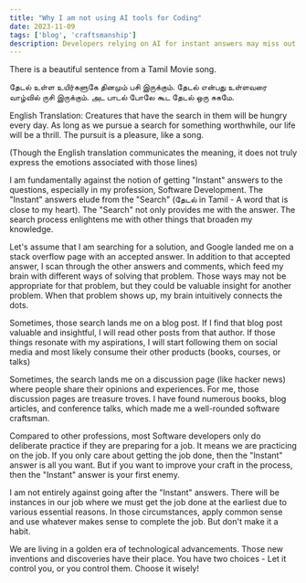 ```yaml
---
title: "Why I am not using AI tools for Coding"
date: 2023-11-09
tags: ['blog', 'craftsmanship']
description: Developers relying on AI for instant answers may miss out on the valuable learning experience of searching for alternative solutions, hindering their overall growth.
---
```


There is a beautiful sentence from a Tamil Movie song.

தேடல் உள்ள உயிர்களுகே தினமும் பசி இருக்கும். தேடல் என்பது உள்ளவரை வாழ்வில் ருசி இருக்கும். அட பாடல் போலே கூட தேடல் ஒரு சுகமே.

English Translation: Creatures that have the search in them will be hungry every day. As long as we pursue a search for something worthwhile, our life will be a thrill. The pursuit is a pleasure, like a song. 

(Though the English translation communicates the meaning, it does not truly express the emotions associated with those lines) 

I am fundamentally against the notion of getting "Instant" answers to the questions, especially in my profession, Software Development. The "Instant" answers elude from the "Search" (தேடல் in Tamil - A word that is close to my heart). The "Search" not only provides me with the answer. The search process enlightens me with other things that broaden my knowledge. 

Let's assume that I am searching for a solution, and Google landed me on a stack overflow page with an accepted answer. In addition to that accepted answer, I scan through the other answers and comments, which feed my brain with different ways of solving that problem. Those ways may not be appropriate for that problem, but they could be valuable insight for another problem. When that problem shows up, my brain intuitively connects the dots.

Sometimes, those search lands me on a blog post. If I find that blog post valuable and insightful, I will read other posts from that author. If those things resonate with my aspirations, I will start following them on social media and most likely consume their other products (books, courses, or talks)

Sometimes, the search lands me on a discussion page (like hacker news) where people share their opinions and experiences. For me, those discussion pages are treasure troves. I have found numerous books, blog articles, and conference talks, which made me a well-rounded software craftsman. 

Compared to other professions, most Software developers only do deliberate practice if they are preparing for a job. It means we are practicing on the job. If you only care about getting the job done, then the "Instant" answer is all you want.  But if you want to improve your craft in the process, then the "Instant" answer is your first enemy. 

I am not entirely against going after the "Instant" answers. There will be instances in our job where we must get the job done at the earliest due to various essential reasons. In those circumstances, apply common sense and use whatever makes sense to complete the job. But don't make it a habit. 

We are living in a golden era of technological advancements. Those new inventions and discoveries have their place. You have two choices - Let it control you, or you control them. Choose it wisely! 